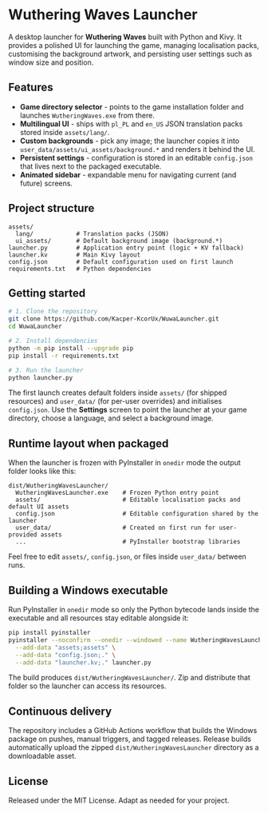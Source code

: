 # Wuthering Waves Launcher

A desktop launcher for **Wuthering Waves** built with Python and Kivy. It provides a polished UI for launching the game, managing localisation packs, customising the background artwork, and persisting user settings such as window size and position.

## Features

- **Game directory selector** - points to the game installation folder and launches `WutheringWaves.exe` from there.
- **Multilingual UI** - ships with `pl_PL` and `en_US` JSON translation packs stored inside `assets/lang/`.
- **Custom backgrounds** - pick any image; the launcher copies it into `user_data/assets/ui_assets/background.*` and renders it behind the UI.
- **Persistent settings** - configuration is stored in an editable `config.json` that lives next to the packaged executable.
- **Animated sidebar** - expandable menu for navigating current (and future) screens.

## Project structure

```text
assets/
  lang/            # Translation packs (JSON)
  ui_assets/       # Default background image (background.*)
launcher.py        # Application entry point (logic + KV fallback)
launcher.kv        # Main Kivy layout
config.json        # Default configuration used on first launch
requirements.txt   # Python dependencies
```

## Getting started

```bash
# 1. Clone the repository
git clone https://github.com/Kacper-KcorUx/WuwaLauncher.git
cd WuwaLauncher

# 2. Install dependencies
python -m pip install --upgrade pip
pip install -r requirements.txt

# 3. Run the launcher
python launcher.py
```

The first launch creates default folders inside `assets/` (for shipped resources) and `user_data/` (for per-user overrides) and initialises `config.json`. Use the **Settings** screen to point the launcher at your game directory, choose a language, and select a background image.

## Runtime layout when packaged

When the launcher is frozen with PyInstaller in `onedir` mode the output folder looks like this:

```text
dist/WutheringWavesLauncher/
  WutheringWavesLauncher.exe    # Frozen Python entry point
  assets/                       # Editable localisation packs and default UI assets
  config.json                   # Editable configuration shared by the launcher
  user_data/                    # Created on first run for user-provided assets
  ...                           # PyInstaller bootstrap libraries
```

Feel free to edit `assets/`, `config.json`, or files inside `user_data/` between runs.

## Building a Windows executable

Run PyInstaller in `onedir` mode so only the Python bytecode lands inside the executable and all resources stay editable alongside it:

```bash
pip install pyinstaller
pyinstaller --noconfirm --onedir --windowed --name WutheringWavesLauncher \
  --add-data "assets;assets" \
  --add-data "config.json;." \
  --add-data "launcher.kv;." launcher.py
```

The build produces `dist/WutheringWavesLauncher/`. Zip and distribute that folder so the launcher can access its resources.

## Continuous delivery

The repository includes a GitHub Actions workflow that builds the Windows package on pushes, manual triggers, and tagged releases. Release builds automatically upload the zipped `dist/WutheringWavesLauncher` directory as a downloadable asset.

## License

Released under the MIT License. Adapt as needed for your project.
